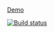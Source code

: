 [Demo](https://lana2810.github.io/ra_2_layouts/)

[![Build status](https://ci.appveyor.com/api/projects/status/a30sepv4dvxr2cb8/branch/master?svg=true)](https://ci.appveyor.com/project/lana2810/ra-2-layouts/branch/master)
